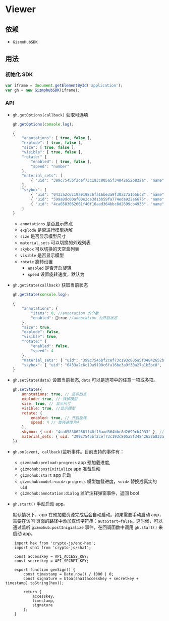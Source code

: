 # Viewer

## 依赖

- `GizmoHubSDK`


## 用法

### 初始化 SDK

```js
var iframe = document.getElementById('application');
var gh = new GizmohubSDK(iframe);
```

### API

- `gh.getOptions(callback)` 获取可选项

    ```js
    gh.getOptions(console.log);

    {
        "annotations": [ true, false ],
        "explode": [ true, false ],
        "size": [ true, false ],
        "visible": [ true, false ],
        "rotate:" {
            "enabled": [ true, false ],
            "speed": "number"
        },
        "material_sets": [
            { "uid": "399c7545bf2cef73c193c805a5f34842652b832a", "name": "默认" }
        ],
        "skybox": [
            { "uid": "0433a2c6c19a9198c6fa16be3a9f30a27a1b5bc8", "name": "展厅" },
            { "uid": "599a8dc00af00e2ce3d1bb59fa774eda922e6675", "name": "停机坪" },
            { "uid": "4ca6583062661f40f16aad364bbc8d2699cb4933", "name": "废弃船厂" }
        ]
    }
    ```

    - `annotations` 是否显示热点
    - `explode` 是否进行模型拆解
    - `size` 是否显示模型尺寸
    - `material_sets` 可以切换的外观列表
    - `skybox` 可以切换的天空盒列表
    - `visible` 是否显示模型
    - `rotate` 旋转设置
        - `enabled` 是否开启旋转
        - `speed` 设置旋转速度，默认为


- `gh.getState(callback)` 获取当前状态

    ```js
    gh.getState(console.log);

    {
        "annotations": {
            "items": 0, //annotation 的个数
            "enabled": true //annotation 为开启状态
        },
        "size": true,
        "explode": false,
        "visible": true,
        "rotate:" {
            "enabled": false,
            "speed": 4
        },
        "material_sets": { "uid": "399c7545bf2cef73c193c805a5f34842652b832a", "name": "默认" },
        "skybox": { "uid": "0433a2c6c19a9198c6fa16be3a9f30a27a1b5bc8", "name": "展厅" },
    }
    ```


- `gh.setState(data)` 设置当前状态, `data` 可以是选项中的任意一项或多项。

    ```js
    gh.setState({
        annotations: true, // 显示热点
        explode: true, // 拆解模型
        size: true, // 显示尺寸
        visible: true, //显示模型
        rotate: {
            enabled: true, // 开启旋转
            speed: 4 // 旋转速度为4
        },
        skybox: { uid: "4ca6583062661f40f16aad364bbc8d2699cb4933" }, // 切换天空盒
        material_sets: { uid: "399c7545bf2cef73c193c805a5f34842652b832a" }, // 更换外观的uid
    })
    ```


- `gh.on(event, callback)`监听事件。目前支持的事件有：
  - `gizmohub:preload:progress` app 预加载进度,
  - `gizmohub:postInitialize` app 准备启动
  - `gizmohub:start` app 启动
  - `gizmohub:model:<uid>:progress` 模型加载进度，`<uid>` 替换成真实的 `uid`
  - `gizmohub:annotation:dialog` 监听注释弹窗事件，返回 bool

- `gh.start()` 手动启动 app。

  默认情况下，app 在预加载资源完成后会自动启动。如果需要手动启动 app，需要在访问
  页面的路径中添加查询字符串：`autoStart=false`。这时候，可以通过监听
  `gizmohub:postInigialize` 事件，在回调函数中调用 `gh.start()` 来启动 app。

```
    import hex from 'crypto-js/enc-hex';
    import sha1 from 'crypto-js/sha1';

    const accesskey = API_ACCESS_KEY;
    const secretkey = API_SECRET_KEY;

    export function genSign() {
        const timestamp = Date.now() / 1000 | 0;
        const signature = btoa(sha1(accesskey + secretkey + timestamp).toString(hex));

        return {
            accesskey,
            timestamp,
            signature
        };
    }
```
